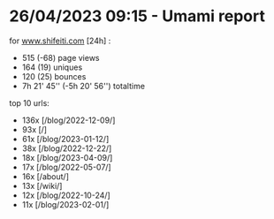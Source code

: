 # 26/04/2023 09:15 - Umami report
for www.shifeiti.com [24h] :

 - 515 (-68) page views
 - 164 (19) uniques
 - 120 (25) bounces
 - 7h 21' 45'' (-5h 20' 56'') totaltime


top 10 urls:
 - 136x [/blog/2022-12-09/]
 - 93x [/]
 - 61x [/blog/2023-01-12/]
 - 38x [/blog/2022-12-22/]
 - 18x [/blog/2023-04-09/]
 - 17x [/blog/2022-05-07/]
 - 16x [/about/]
 - 13x [/wiki/]
 - 12x [/blog/2022-10-24/]
 - 11x [/blog/2023-02-01/]


